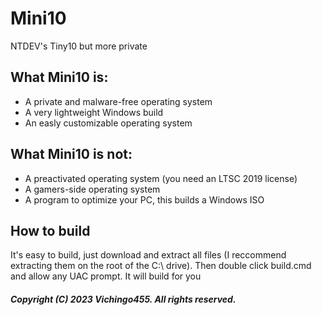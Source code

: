# Mini10
NTDEV's Tiny10 but more private

## What Mini10 is:
- A private and malware-free operating system
- A very lightweight Windows build
- An easly customizable operating system

## What Mini10 is not:
- A preactivated operating system (you need an LTSC 2019 license)
- A gamers-side operating system
- A program to optimize your PC, this builds a Windows ISO

## How to build
It's easy to build, just download and extract all files (I reccommend extracting them on the root of the C:\ drive).
Then double click build.cmd and allow any UAC prompt. It will build for you

##### Copyright (C) 2023 Vichingo455. All rights reserved.